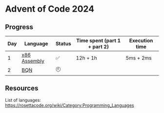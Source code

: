 # Advent of Code 2024

## Progress

Day | Language            | Status | Time spent (part 1 + part 2) | Execution time
--- | ---                 | ---    | ---                          | ---
1   | [x86 Assembly][asm] | ✅     | 12h + 1h                     | 5ms + 2ms
2   | [BQN][bqn]          | 🕙     |                              |

## Resources

List of languages: https://rosettacode.org/wiki/Category:Programming_Languages

[asm]: https://rosettacode.org/wiki/Category:X86_Assembly
[bqn]: https://rosettacode.org/wiki/Category:BQN
